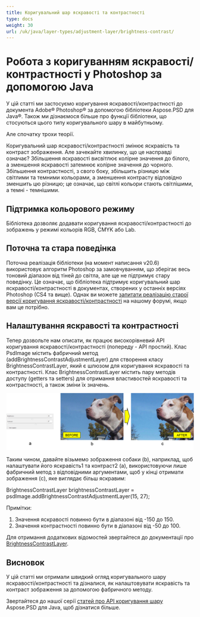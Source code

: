 ```yaml
---
title: Коригувальний шар яскравості та контрастності
type: docs
weight: 30
url: /uk/java/layer-types/adjustment-layer/brightness-contrast/
---
```


# Робота з коригуванням яскравості/контрастності у Photoshop за допомогою Java

У цій статті ми застосуємо коригування яскравості/контрастності до документа Adobe® Photoshop® за допомогою бібліотеки Aspose.PSD для Java®. Також ми дізнаємося більше про функції бібліотеки, що стосуються цього типу коригувального шару в майбутньому.

Але спочатку трохи теорії.

Коригувальний шар яскравості/контрастності змінює яскравість та контраст зображення. Але зачекайте хвилинку, що це насправді означає? Збільшення яскравості висвітлює колірне значення до білого, а зменшення яскравості затемнює колірне значення до чорного. Збільшення контрастності, з свого боку, збільшить різницю між світлими та темними кольорами, а зменшення контрасту відповідно зменшить цю різницю; це означає, що світлі кольори стають світлішими, а темні - темнішими.

## Підтримка кольорового режиму

Бібліотека дозволяє додавати коригування яскравості/контрастності до зображень у режимі кольорів RGB, CMYK або Lab.

## Поточна та стара поведінка

Поточна реалізація бібліотеки (на момент написання v20.6) використовує алгоритм Photoshop за замовчуванням, що зберігає весь тоновий діапазон від тіней до світла, але ще не підтримує стару поведінку. Це означає, що бібліотека підтримує коригувальний шар яскравості/контрастності в документах, створених у останніх версіях Photoshop (CS4 та вище). Однак ви можете [запитати реалізацію старої версії коригування яскравості/контрастності](https://forum.aspose.com/c/psd) на нашому форумі, якщо вам це потрібно.

## Налаштування яскравості та контрастності

Тепер дозвольте нам описати, як працює високорівневий API коригування яскравості/контрастності (попереду - API простий). Клас PsdImage містить фабричний метод (addBrightnessContrastAdjustmentLayer) для створення класу BrightnessContrastLayer, який є шлюзом для коригування яскравості та контрастності. Клас BrightnessContrastLayer містить пару методів доступу (getters та setters) для отримання властивостей яскравості та контрастності, а також зміни їх значень.

![|Приклад коригування яскравості/контрастності в PSD](brightness-contrast-psd-adjustment-layer-figure-1.png)

Таким чином, давайте візьмемо зображення собаки (b), наприклад, щоб налаштувати його яскравість1 та контраст2 (a), використовуючи лише фабричний метод з відповідними аргументами, щоб у кінці отримати зображення (c), яке виглядає більш яскравим:

BrightnessContrastLayer brightnessContrastLayer = psdImage.addBrightnessContrastAdjustmentLayer(15, 27);

Примітки:

1. Значення яскравості повинно бути в діапазоні від -150 до 150.
2. Значення контрастності повинно бути в діапазоні від -50 до 100.

Для отримання додаткових відомостей звертайтеся до документації про [BrightnessContrastLayer](https://reference.aspose.com/psd/java/com.aspose.psd.fileformats.psd.layers.adjustmentlayers/BrightnessContrastLayer).

## Висновок

У цій статті ми отримали швидкий огляд коригувального шару яскравості/контрастності та дізналися, як налаштовувати яскравість та контраст зображення за допомогою фабричного методу.

Звертайтеся до нашої серії [статей про API коригування шару](/uk/psd/java/layer-types/adjustment-layer/) Aspose.PSD для Java, щоб дізнатися більше.
